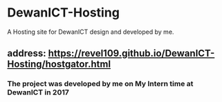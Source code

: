 # DewanICT-Hosting
A Hosting site for DewanICT design and developed by me.

## address: https://revel109.github.io/DewanICT-Hosting/hostgator.html
### The project was developed by me on My Intern time at DewanICT in 2017
